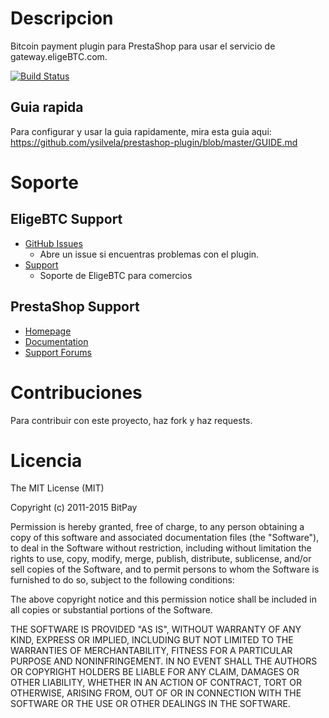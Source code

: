 # Descripcion

Bitcoin payment plugin para PrestaShop para usar el servicio de gateway.eligeBTC.com.

[![Build Status](https://travis-ci.org/bitpay/prestashop-plugin.svg?branch=master)](https://travis-ci.org/bitpay/prestashop-plugin)


## Guia rapida

Para configurar y usar la guia rapidamente, mira esta guia aqui: https://github.com/ysilvela/prestashop-plugin/blob/master/GUIDE.md


# Soporte

## EligeBTC Support

* [GitHub Issues](https://github.com/ysilvela/prestashop-plugin/issues)
  * Abre un issue si encuentras problemas con el plugin.
* [Support](https://support.eligebtc.com)
  * Soporte de EligeBTC para comercios


## PrestaShop Support

* [Homepage](http://www.prestashop.com)
* [Documentation](http://doc.prestashop.com/)
* [Support Forums](http://www.prestashop.com/forums/)


# Contribuciones

Para contribuir con este proyecto, haz fork y haz requests.


# Licencia

The MIT License (MIT)

Copyright (c) 2011-2015 BitPay

Permission is hereby granted, free of charge, to any person obtaining a copy
of this software and associated documentation files (the "Software"), to deal
in the Software without restriction, including without limitation the rights
to use, copy, modify, merge, publish, distribute, sublicense, and/or sell
copies of the Software, and to permit persons to whom the Software is
furnished to do so, subject to the following conditions:

The above copyright notice and this permission notice shall be included in
all copies or substantial portions of the Software.

THE SOFTWARE IS PROVIDED "AS IS", WITHOUT WARRANTY OF ANY KIND, EXPRESS OR
IMPLIED, INCLUDING BUT NOT LIMITED TO THE WARRANTIES OF MERCHANTABILITY,
FITNESS FOR A PARTICULAR PURPOSE AND NONINFRINGEMENT. IN NO EVENT SHALL THE
AUTHORS OR COPYRIGHT HOLDERS BE LIABLE FOR ANY CLAIM, DAMAGES OR OTHER
LIABILITY, WHETHER IN AN ACTION OF CONTRACT, TORT OR OTHERWISE, ARISING FROM,
OUT OF OR IN CONNECTION WITH THE SOFTWARE OR THE USE OR OTHER DEALINGS IN
THE SOFTWARE.
